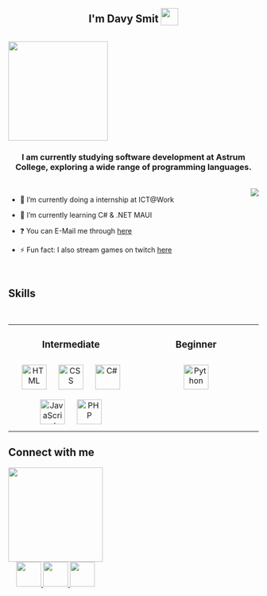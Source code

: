 ## <div align="center" style="line-height: 1;">I'm Davy Smit <img src="https://i.pinimg.com/originals/5d/06/c3/5d06c3d1115da4906fb1b269f4f4c188.png" style="width:35px; position:relative; top:6px;"/></div>

<br>
<div style ="display:flex;" align="center">
  <img src="https://i.gifer.com/YAg6.gif" style="width:200px"/>
</div>

### <div align="center">I am currently studying software development at Astrum College, exploring a wide range of programming languages.</div>

<br/>

<img align="right" float="" src="https://media.tenor.com/Jsj-LPg73J0AAAAM/cute-animals.gif">

- 🔭 I’m currently doing a internship at ICT@Work


- 🌱 I’m currently learning C# & .NET MAUI


- ❓ You can E-Mail me through [here](davixsmit@gmail.com)


- ⚡ Fun fact: I also stream games on twitch [here](https://www.twitch.tv/hedyhx)


<br/>  

## Skills

<br/>
<table align="center">
<tr><td align="top" width="33%">

<h3 align="center">Intermediate </h3>

<div align="center">
<a href="https://nl.wikipedia.org/wiki/HyperText_Markup_Language" target="_blank"><img style="margin: 10px" src="https://cdn-icons-png.flaticon.com/128/1051/1051277.png" alt="HTML" height="50" /></a> 
<a href="https://en.wikipedia.org/wiki/CSS" target="_blank"><img style="margin: 10px" src="https://cdn-icons-png.flaticon.com/128/732/732190.png" alt="CSS" height="50" /></a> 
<a href="https://en.wikipedia.org/wiki/C_Sharp_(programming_language)" target="_blank"><img style="margin: 10px" src="https://cdn-icons-png.flaticon.com/128/6132/6132221.png" alt="C#" height="50" /></a>  
<a href="https://nl.wikipedia.org/wiki/JavaScript" target="_blank"><img style="margin: 10px" src="https://cdn-icons-png.flaticon.com/128/5968/5968292.png" alt="JavaScript" height="50" /></a>  
<a href="https://nl.wikipedia.org/wiki/PHP" target="_blank"><img style="margin: 10px" src="https://cdn-icons-png.flaticon.com/128/15474/15474204.png" alt="PHP" height="50" /></a>  
</div>

</td><td valign="top" width="33%">

<h3 align="center">Beginner</h3>

<div align="center">  
<a href="https://www.python.org/" target="_blank"><img style="margin: 10px" src="https://cdn-icons-png.flaticon.com/128/5968/5968350.png" alt="Python" height="50" /></a>   
</div>

</td></tr></table>


## Connect with me

<div align="center" style="display:inline-block;flex-wrap:nowrap";>
<img src="https://i.pinimg.com/originals/b4/6e/53/b46e534af2aafe9c01e5ba6fa4558c30.gif" style="height:190px"/>

<div align="center" style="text-decoration:none";>
<a href="https://github.com/Ik1run" target="_blank">
<img src="https://cdn-icons-png.flaticon.com/128/733/733553.png" height="50" spacing="20"/>
</a>
  
<a href="https://twitter.com/Yuki_Hime_Shira" target="_blank">
<img src="https://cdn-icons-png.flaticon.com/128/3670/3670157.png" height="50"/>
</a> 

<a href="https://linkedin.com/in/yuki-hime" target="_blank">
<img src="https://cdn-icons-png.flaticon.com/128/145/145807.png" height="50"/>
</a>
</div>  

<br/>

</div>
